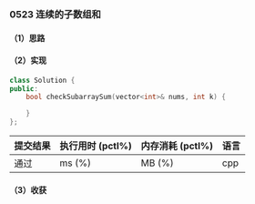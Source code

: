 ### 0523 连续的子数组和

#### （1）思路

#### （2）实现

```cpp
class Solution {
public:
    bool checkSubarraySum(vector<int>& nums, int k) {

    }
};
```

| 提交结果 | 执行用时 (pctl%) | 内存消耗 (pctl%) | 语言 |
|:---------|:-----------------|:-----------------|:-----|
| 通过     |  ms (%)   |  MB (%)  | cpp  |

#### （3）收获
